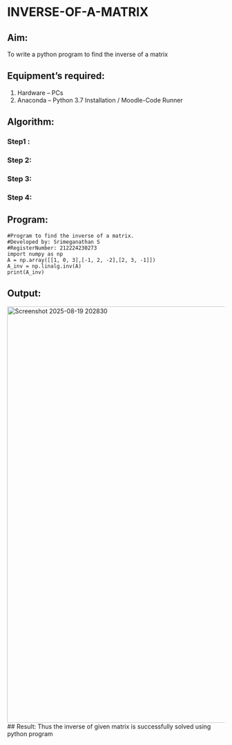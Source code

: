 # INVERSE-OF-A-MATRIX
## Aim:
To write a python program to find the inverse of a matrix
## Equipment’s required:
1. 	Hardware – PCs
2. 	Anaconda – Python 3.7 Installation / Moodle-Code Runner
## Algorithm:
### Step1 : 
### Step 2: 
### Step 3: 
### Step 4: 

## Program:
~~~
#Program to find the inverse of a matrix.
#Developed by: Srimeganathan S
#RegisterNumber: 212224230273
import numpy as np
A = np.array([[1, 0, 3],[-1, 2, -2],[2, 3, -1]])
A_inv = np.linalg.inv(A)
print(A_inv)
~~~
## Output:
<img width="1498" height="961" alt="Screenshot 2025-08-19 202830" src="https://github.com/user-attachments/assets/eee94038-9d0c-47ea-8fbd-87df9ed99749" />
## Result:
Thus the inverse of given matrix is successfully solved using python program

